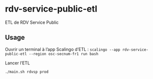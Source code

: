 # rdv-service-public-etl

ETL de RDV Service Public

## Usage

Ouvrir un terminal à l’app Scalingo d’ETL : `scalingo --app rdv-service-public-etl --region osc-secnum-fr1 run bash`

Lancer l’ETL

```sh
./main.sh rdvsp prod
```

